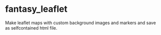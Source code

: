 # fantasy_leaflet
Make leaflet maps with custom background images and markers and save as selfcontained html file.
